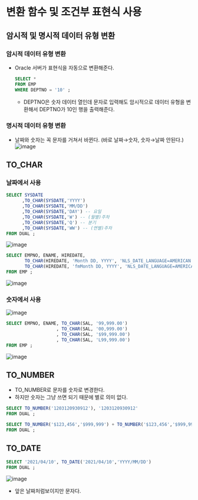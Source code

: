 # 변환 함수 및 조건부 표현식 사용
## 암시적 및 명시적 데이터 유형 변환
### 암시적 데이터 유형 변환
* Oracle 서버가 표현식을 자동으로 변환해준다.
  ```SQL
  SELECT * 
  FROM EMP 
  WHERE DEPTNO = '10' ;
  ```
  * DEPTNO은 숫자 데이터 열인데 문자로 입력해도 암시적으로 데이터 유형을 변환해서 DEPTNO가 10인 행을 출력해준다. 
### 명시적 데이터 유형 변환
* 날짜와 숫자는 꼭 문자를 거쳐서 바뀐다. (바로 날짜→숫자, 숫자→날짜 안된다.)
  ![image](https://user-images.githubusercontent.com/79209568/114262552-93d5f800-9a1b-11eb-84c7-947744f3ab53.png)
  
## TO_CHAR
### 날짜에서 사용
```SQL
SELECT SYSDATE
      ,TO_CHAR(SYSDATE,'YYYY')
      ,TO_CHAR(SYSDATE,'MM/DD')	  
      ,TO_CHAR(SYSDATE,'DAY') -- 요일
      ,TO_CHAR(SYSDATE,'W') -- (월별)주차
      ,TO_CHAR(SYSDATE,'Q') -- 분기
      ,TO_CHAR(SYSDATE,'WW') -- (연별)주차  
FROM DUAL ; 
```
![image](https://user-images.githubusercontent.com/79209568/114262739-8f5e0f00-9a1c-11eb-8d44-06c72aa07ca5.png)
  
  
```SQL
SELECT EMPNO, ENAME, HIREDATE, 
       TO_CHAR(HIREDATE, 'Month DD, YYYY', 'NLS_DATE_LANGUAGE=AMERICAN'),
       TO_CHAR(HIREDATE, 'fmMonth DD, YYYY', 'NLS_DATE_LANGUAGE=AMERICAN')
FROM EMP ;
```
![image](https://user-images.githubusercontent.com/79209568/114262823-11e6ce80-9a1d-11eb-9f5f-015a614f3379.png)


### 숫자에서 사용
![image](https://user-images.githubusercontent.com/79209568/114263160-ecf35b00-9a1e-11eb-9d92-83fb296cc9a9.png)
```SQL
SELECT EMPNO, ENAME, TO_CHAR(SAL, '99,999.00')
                   , TO_CHAR(SAL, '00,999.00')
                   , TO_CHAR(SAL, '$99,999.00')
                   , TO_CHAR(SAL, 'L99,999.00')
FROM EMP ; 
```
![image](https://user-images.githubusercontent.com/79209568/114263193-1a400900-9a1f-11eb-87fb-6ffbb9fec935.png)

## TO_NUMBER
* TO_NUMBER로 문자를 숫자로 변경한다.
* 하지만 숫자는 그냥 쓰면 되기 때문에 별로 의미 없다.
```SQL
SELECT TO_NUMBER('1203120930912'), '1203120930912'
FROM DUAL ; 

SELECT TO_NUMBER('$123,456','$999,999') + TO_NUMBER('$123,456','$999,999')
FROM DUAL ;
```
## TO_DATE
```SQL
SELECT '2021/04/10', TO_DATE('2021/04/10','YYYY/MM/DD')
FROM DUAL ;
```
![image](https://user-images.githubusercontent.com/79209568/114263366-05b04080-9a20-11eb-82ee-bf32105bc24a.png)
  * 앞은 날짜처럼보이지만 문자다.

